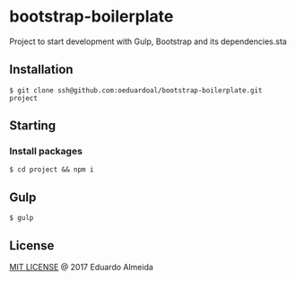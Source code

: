 # bootstrap-boilerplate
Project to start development with Gulp, Bootstrap and its dependencies.sta

## Installation
```
$ git clone ssh@github.com:oeduardoal/bootstrap-boilerplate.git project
```

## Starting
### Install packages
```
$ cd project && npm i
```

## Gulp
```
$ gulp
```
## License

[MIT LICENSE](https://github.com/oeduardoal/bootstrap-boilerplate/blob/master/LICENSE) @ 2017 Eduardo Almeida
